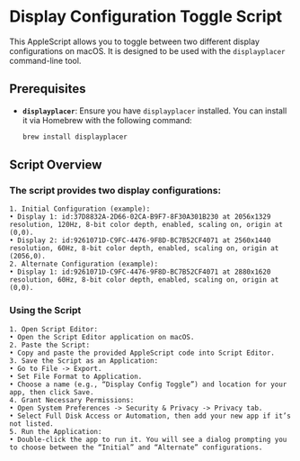 # Display Configuration Toggle Script

This AppleScript allows you to toggle between two different display configurations on macOS. It is designed to be used
with the `displayplacer` command-line tool.

## Prerequisites

- **`displayplacer`**: Ensure you have `displayplacer` installed. You can install it via Homebrew with the following
  command:

  ```bash
  brew install displayplacer
  ```

## Script Overview

### The script provides two display configurations:

    1. Initial Configuration (example):
    • Display 1: id:37D8832A-2D66-02CA-B9F7-8F30A301B230 at 2056x1329 resolution, 120Hz, 8-bit color depth, enabled, scaling on, origin at (0,0).
    • Display 2: id:9261071D-C9FC-4476-9F8D-BC7B52CF4071 at 2560x1440 resolution, 60Hz, 8-bit color depth, enabled, scaling on, origin at (2056,0).
    2. Alternate Configuration (example):
    • Display 1: id:9261071D-C9FC-4476-9F8D-BC7B52CF4071 at 2880x1620 resolution, 60Hz, 8-bit color depth, enabled, scaling on, origin at (0,0).

### Using the Script

    1. Open Script Editor:
    • Open the Script Editor application on macOS.
    2. Paste the Script:
    • Copy and paste the provided AppleScript code into Script Editor.
    3. Save the Script as an Application:
    • Go to File -> Export.
    • Set File Format to Application.
    • Choose a name (e.g., “Display Config Toggle”) and location for your app, then click Save.
    4. Grant Necessary Permissions:
    • Open System Preferences -> Security & Privacy -> Privacy tab.
    • Select Full Disk Access or Automation, then add your new app if it’s not listed.
    5. Run the Application:
    • Double-click the app to run it. You will see a dialog prompting you to choose between the “Initial” and “Alternate” configurations.
